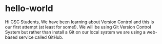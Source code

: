 # hello-world
Hi CSC Students, We have been learning about Version Control and this is our first attempt (at least for some!). We will be
using Git Version Control System but rather than install a Git on our local system we are using a web-based service called
GitHub.
